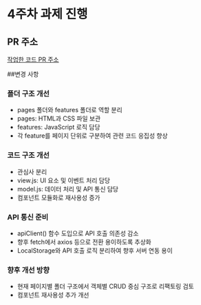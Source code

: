 # 4주차 과제 진행 

## PR 주소
[작업한 코드 PR 주소](https://github.com/100-hours-a-week/2-suzy-kang-community-fe/pull/1)

##변경 사항
### 폴더 구조 개선
- pages 폴더와 features 폴더로 역할 분리
- pages: HTML과 CSS 파일 보관
- features: JavaScript 로직 담당
- 각 feature를 페이지 단위로 구분하여 관련 코드 응집성 향상
### 코드 구조 개선
- 관심사 분리
- view.js: UI 요소 및 이벤트 처리 담당
- model.js: 데이터 처리 및 API 통신 담당
- 컴포넌트 모듈화로 재사용성 증가
### API 통신 준비
- apiClient() 함수 도입으로 API 호출 의존성 감소
- 향후 fetch에서 axios 등으로 전환 용이하도록 추상화
- LocalStorage와 API 호출 로직 분리하여 향후 서버 연동 용이
### 향후 개선 방향
- 현재 페이지별 폴더 구조에서 객체별 CRUD 중심 구조로 리팩토링 검토
- 컴포넌트 재사용성 추가 개선
